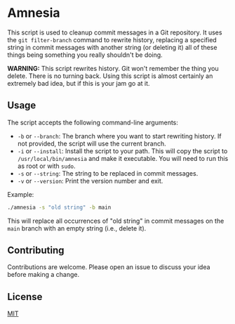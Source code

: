 # Amnesia

This script is used to cleanup commit messages in a Git repository. It uses the
`git filter-branch` command to rewrite history, replacing a specified string in
commit messages with another string (or deleting it) all of these things being
something you really shouldn't be doing.

**WARNING:** This script rewrites history. Git won't remember the thing
you delete. There is no turning back. Using this script is almost certainly an
extremely bad idea, but if this is your jam go at it.

## Usage

The script accepts the following command-line arguments:

- `-b` or `--branch`: The branch where you want to start rewriting history. If not provided, the script will use the current branch.
- `-i` or `--install`: Install the script to your path. This will copy the
  script to `/usr/local/bin/amnesia` and make it executable. You will need to
  run this as root or with `sudo`.
- `-s` or `--string`: The string to be replaced in commit messages.
- `-v` or `--version`: Print the version number and exit.

Example:

```bash
./amnesia -s "old string" -b main
```

This will replace all occurrences of "old string" in commit messages on the `main` branch with an empty string (i.e., delete it).

## Contributing

Contributions are welcome. Please open an issue to discuss your idea before making a change.

## License

[MIT](https://choosealicense.com/licenses/mit/)
